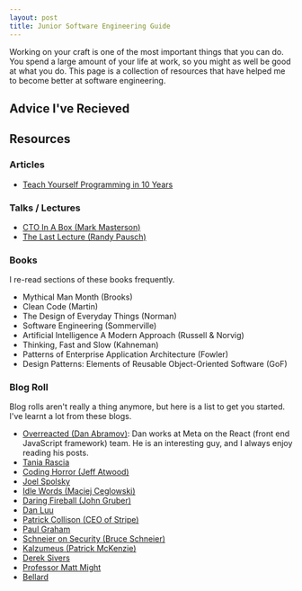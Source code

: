 ```yaml
---
layout: post
title: Junior Software Engineering Guide
---
```


Working on your craft is one of the most important things that you can do. You spend a large amount of your life at work, so you might as well be good at what you do. This page is a collection of resources that have helped me to become better at software engineering.
 
## Advice I've Recieved 


## Resources

### Articles    

- [Teach Yourself Programming in 10 Years](https://norvig.com/21-days.html)

### Talks / Lectures

- [CTO In A Box (Mark Masterson)](https://www.slideshare.net/mastermark/cto-in-a-box-51863179)
- [The Last Lecture (Randy Pausch)](https://www.youtube.com/watch?v=ji5_MqicxSo)

### Books
I re-read sections of these books frequently. 

- Mythical Man Month (Brooks)
- Clean Code (Martin)
- The Design of Everyday Things (Norman)
- Software Engineering (Sommerville)
- Artificial Intelligence A Modern Approach (Russell & Norvig)
- Thinking, Fast and Slow (Kahneman)
- Patterns of Enterprise Application Architecture (Fowler)
- Design Patterns: Elements of Reusable Object-Oriented Software (GoF)

### Blog Roll
Blog rolls aren't really a thing anymore, but here is a list to get you started. I've learnt a lot from these blogs. 

- [Overreacted (Dan Abramov)](https://overreacted.io): Dan works at Meta on the React (front end JavaScript framework) team. He is an interesting guy, and I always enjoy reading his posts. 
- [Tania Rascia](https://www.taniarascia.com)
- [Coding Horror (Jeff Atwood)](https://blog.codinghorror.com)
- [Joel Spolsky](https://www.joelonsoftware.com)
- [Idle Words (Maciej Ceglowski)](https://idlewords.com) 
- [Daring Fireball (John Gruber)](https://daringfireball.net)
- [Dan Luu](https://danluu.com/)
- [Patrick Collison (CEO of Stripe)](https://patrickcollison.com)
- [Paul Graham](http://www.paulgraham.com/articles.html)
- [Schneier on Security (Bruce Schneier)](https://www.schneier.com)
- [Kalzumeus (Patrick McKenzie)](https://www.kalzumeus.com/)
- [Derek Sivers](https://sivers.org/)
- [Professor Matt Might](http://matt.might.net/articles/)
- [Bellard](https://bellard.org)